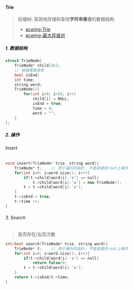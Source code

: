#### Trie

> 前缀树: 高效地存储和查找**字符串集合**的数据结构
> - [acwing-Trie](/acwing/Section%202/6_Trie.cpp)
> - [acwing-最大异或对](/acwing/Section%202/6_Trie_最大异或对.cpp)

##### 1. 数据结构
```CPP
struct TrieNode{
    TrieNode* child[26];
    // 根据需要选择
    bool isEnd;
    int time;
    string word;
    TrieNode(){
        for(int i=0; i<26; i++)
            child[i] = NULL;
            isEnd = true;
            time = 0;
            word = "";
    }
};
```

##### 2. 操作
###### Insert
```CPP
void insert(TrieNode* trie, string word){
    TrieNode* t;    // 用于遍历的指针, 不能直接在root上操作
    for(int i=0; i<word.size(); i++){
        if(t->child[word[i]-'a'] == null)
            t->child[word[i]-'a'] = new TrieNode();
        t = t->child[word[i]-'a'];
    }
    t->isEnd = true;
    t->time ++;
}
```

###### 3. Search
> 是否存在/出现次数
```CPP
int/bool search(TrieNode* trie, string word){
    TrieNode* t;    // 用于遍历的指针, 不能直接在root上操作
    for(int i=0; i<word.size(); i++){
        if(t->child[word[i]-'a'] == null)
            return false/0;
        t = t->child[word[i]-'a'];
    }
    return t->isEnd/t->time;
}
```